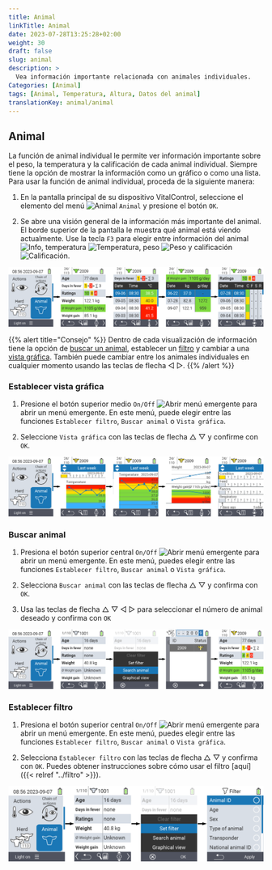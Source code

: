```yaml
---
title: Animal
linkTitle: Animal
date: 2023-07-28T13:25:28+02:00
weight: 30
draft: false
slug: animal
description: >
  Vea información importante relacionada con animales individuales.
Categories: [Animal]
tags: [Animal, Temperatura, Altura, Datos del animal]
translationKey: animal/animal
---
```

## Animal

La función de animal individual le permite ver información importante sobre el peso, la temperatura y la calificación de cada animal individual. Siempre tiene la opción de mostrar la información como un gráfico o como una lista. Para usar la función de animal individual, proceda de la siguiente manera:

1. En la pantalla principal de su dispositivo VitalControl, seleccione el elemento del menú <img src="/icons/main/animal.svg" width="35" align="bottom" alt="Animal" /> `Animal` y presione el botón `OK`.

2. Se abre una visión general de la información más importante del animal. El borde superior de la pantalla le muestra qué animal está viendo actualmente. Use la tecla `F3` para elegir entre información del animal <img src="/icons/footer/info.svg" width="20" align="bottom" alt="Info" />, temperatura <img src="/icons/actions/temperature.svg" width="10" align="bottom" alt="Temperatura" />, peso  <img src="/icons/actions/weight.svg" width="20" align="bottom" alt="Peso" /> y calificación <img src="/icons/actions/rating.svg" width="25" align="bottom" alt="Calificación" />.

![VitalControl: Menú Animal](images/list.png "Mostrar como lista")

{{% alert title="Consejo"  %}}
Dentro de cada visualización de información tiene la opción de [buscar un animal](#search-animal), establecer un [filtro](#set-filter) y cambiar a una [vista gráfica](#set-graphical-view).
También puede cambiar entre los animales individuales en cualquier momento usando las teclas de flecha ◁ ▷.
{{% /alert %}}

### Establecer vista gráfica

1. Presione el botón superior medio `On/Off` <img src="/icons/footer/search_chart.svg" width="40" align="bottom" alt="Abrir menú emergente" /> para abrir un menú emergente. En este menú, puede elegir entre las funciones `Establecer filtro`, `Buscar animal` o `Vista gráfica`.

2. Seleccione `Vista gráfica` con las teclas de flecha △ ▽ y confirme con `OK`.

![VitalControl: Menú Animal](images/graphic.png "Representación gráfica")

### Buscar animal

1. Presiona el botón superior central `On/Off` <img src="/icons/footer/search_chart.svg" width="40" align="bottom" alt="Abrir menú emergente" /> para abrir un menú emergente. En este menú, puedes elegir entre las funciones `Establecer filtro`, `Buscar animal` o `Vista gráfica`.

2. Selecciona `Buscar animal` con las teclas de flecha △ ▽ y confirma con `OK`.

3. Usa las teclas de flecha △ ▽ ◁ ▷ para seleccionar el número de animal deseado y confirma con `OK`

![VitalControl: Menú Animal](images/search.png "Buscar animal")

### Establecer filtro

1. Presiona el botón superior central `On/Off` <img src="/icons/footer/search_chart.svg" width="40" align="bottom" alt="Abrir menú emergente" /> para abrir un menú emergente. En este menú, puedes elegir entre las funciones `Establecer filtro`, `Buscar animal` o `Vista gráfica`.

2. Selecciona `Establecer filtro` con las teclas de flecha △ ▽ y confirma con `OK`.
Puedes obtener instrucciones sobre cómo usar el filtro [aquí]({{< relref "../filtro" >}}).

![VitalControl: Menú Animal](images/filter.png "Establecer filtro")
